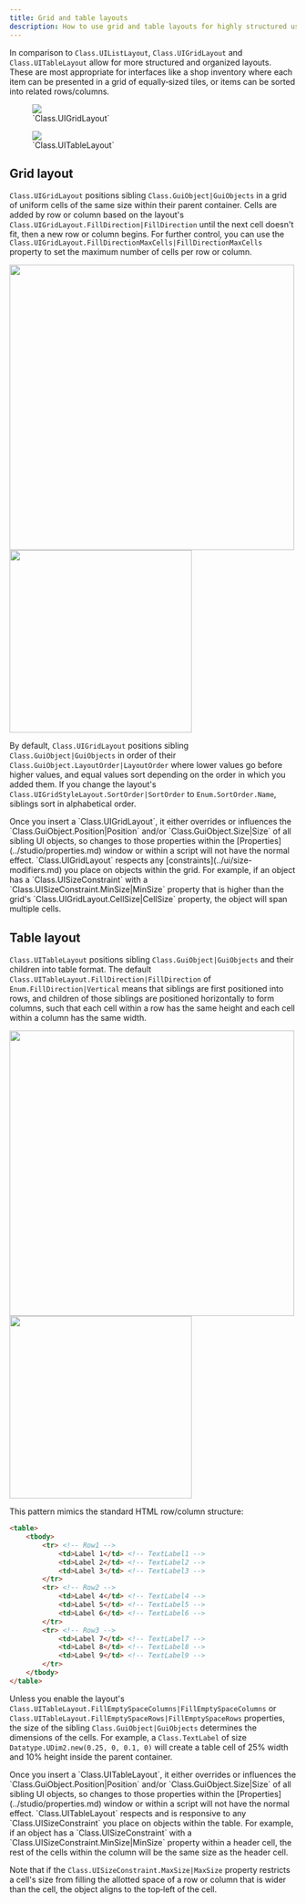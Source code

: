 ```yaml
---
title: Grid and table layouts
description: How to use grid and table layouts for highly structured user interfaces.
---
```


In comparison to `Class.UIListLayout`, `Class.UIGridLayout` and `Class.UITableLayout` allow for more structured and organized layouts. These are most appropriate for interfaces like a shop inventory where each item can be presented in a grid of equally‑sized tiles, or items can be sorted into related rows/columns.

<GridContainer numColumns="2">
	<figure>
  	<img src="../assets/ui/ui-objects/UIGridLayout-Example.jpg" />
		<figcaption>`Class.UIGridLayout`</figcaption>
	</figure>
	<figure>
  	<img src="../assets/ui/ui-objects/UITableLayout-Example.jpg" />
		<figcaption>`Class.UITableLayout`</figcaption>
	</figure>
</GridContainer>

## Grid layout

`Class.UIGridLayout` positions sibling `Class.GuiObject|GuiObjects` in a grid of uniform cells of the same size within their parent container. Cells are added by row or column based on the layout's `Class.UIGridLayout.FillDirection|FillDirection` until the next cell doesn't fit, then a new row or column begins. For further control, you can use the `Class.UIGridLayout.FillDirectionMaxCells|FillDirectionMaxCells` property to set the maximum number of cells per row or column.

<Grid container spacing={2}>
  <Grid item>
		<img src="../assets/ui/ui-objects/UIGridLayout-Example.jpg" width="500" />
	</Grid>
	<Grid item>
		<img src="../assets/studio/explorer/UIGridLayout.png" width="320" />
	</Grid>
</Grid>

By default, `Class.UIGridLayout` positions sibling `Class.GuiObject|GuiObjects` in order of their `Class.GuiObject.LayoutOrder|LayoutOrder` where lower values go before higher values, and equal values sort depending on the order in which you added them. If you change the layout's `Class.UIGridStyleLayout.SortOrder|SortOrder` to `Enum.SortOrder.Name`, siblings sort in alphabetical order.

<Alert severity="warning">
Once you insert a `Class.UIGridLayout`, it either overrides or influences the `Class.GuiObject.Position|Position` and/or `Class.GuiObject.Size|Size` of all sibling UI objects, so changes to those properties within the [Properties](../studio/properties.md) window or within a script will not have the normal effect.
</Alert>

<Alert severity="info">
`Class.UIGridLayout` respects any [constraints](../ui/size-modifiers.md) you place on objects within the grid. For example, if an object has a `Class.UISizeConstraint` with a `Class.UISizeConstraint.MinSize|MinSize` property that is higher than the grid's `Class.UIGridLayout.CellSize|CellSize` property, the object will span multiple cells.
</Alert>

## Table layout

`Class.UITableLayout` positions sibling `Class.GuiObject|GuiObjects` and their children into table format. The default `Class.UITableLayout.FillDirection|FillDirection` of `Enum.FillDirection|Vertical` means that siblings are first positioned into rows, and children of those siblings are positioned horizontally to form columns, such that each cell within a row has the same height and each cell within a column has the same width.

<Grid container spacing={2}>
  <Grid item>
		<img src="../assets/ui/ui-objects/UITableLayout-Example.jpg" width="500" />
	</Grid>
	<Grid item>
		<img src="../assets/studio/explorer/UITableLayout.png" width="320" />
	</Grid>
</Grid>

This pattern mimics the standard HTML row/column structure:

```html
<table>
	<tbody>
		<tr> <!-- Row1 -->
			<td>Label 1</td> <!-- TextLabel1 -->
			<td>Label 2</td> <!-- TextLabel2 -->
			<td>Label 3</td> <!-- TextLabel3 -->
		</tr>
		<tr> <!-- Row2 -->
			<td>Label 4</td> <!-- TextLabel4 -->
			<td>Label 5</td> <!-- TextLabel5 -->
			<td>Label 6</td> <!-- TextLabel6 -->
		</tr>
		<tr> <!-- Row3 -->
			<td>Label 7</td> <!-- TextLabel7 -->
			<td>Label 8</td> <!-- TextLabel8 -->
			<td>Label 9</td> <!-- TextLabel9 -->
		</tr>
	</tbody>
</table>
```

Unless you enable the layout's `Class.UITableLayout.FillEmptySpaceColumns|FillEmptySpaceColumns` or `Class.UITableLayout.FillEmptySpaceRows|FillEmptySpaceRows` properties, the size of the sibling `Class.GuiObject|GuiObjects` determines the dimensions of the cells. For example, a `Class.TextLabel` of size `Datatype.UDim2.new(0.25, 0, 0.1, 0)` will create a table cell of 25% width and 10% height inside the parent container.

<Alert severity="warning">
Once you insert a `Class.UITableLayout`, it either overrides or influences the `Class.GuiObject.Position|Position` and/or `Class.GuiObject.Size|Size` of all sibling UI objects, so changes to those properties within the [Properties](../studio/properties.md) window or within a script will not have the normal effect.
</Alert>

<Alert severity="info">
`Class.UITableLayout` respects and is responsive to any `Class.UISizeConstraint` you place on objects within the table. For example, if an object has a `Class.UISizeConstraint` with a `Class.UISizeConstraint.MinSize|MinSize` property within a header cell, the rest of the cells within the column will be the same size as the header cell.
  
Note that if the `Class.UISizeConstraint.MaxSize|MaxSize` property restricts a cell's size from filling the allotted space of a row or column that is wider than the cell, the object aligns to the top‑left of the cell.
</Alert>
